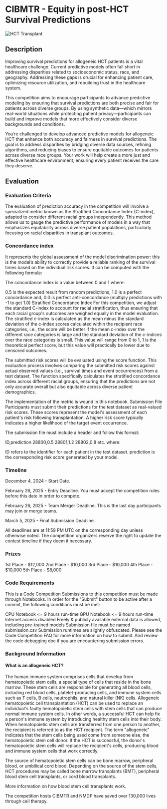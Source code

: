 # CIBMTR - Equity in post-HCT Survival Predictions
![HCT Transplant](https://www.researchgate.net/publication/382559076/figure/fig1/AS:11431281272111795@1723861257848/Hematopoietic-Cell-Transplantation-HCT-involves-the-administration-of-high-doses-of.png)

## Description
Improving survival predictions for allogeneic HCT patients is a vital healthcare challenge. Current predictive models often fall short in addressing disparities related to socioeconomic status, race, and geography. Addressing these gaps is crucial for enhancing patient care, optimizing resource utilization, and rebuilding trust in the healthcare system.

This competition aims to encourage participants to advance predictive modeling by ensuring that survival predictions are both precise and fair for patients across diverse groups. By using synthetic data—which mirrors real-world situations while protecting patient privacy—participants can build and improve models that more effectively consider diverse backgrounds and conditions.

You’re challenged to develop advanced predictive models for allogeneic HCT that enhance both accuracy and fairness in survival predictions. The goal is to address disparities by bridging diverse data sources, refining algorithms, and reducing biases to ensure equitable outcomes for patients across diverse race groups. Your work will help create a more just and effective healthcare environment, ensuring every patient receives the care they deserve.

## Evaluation
### Evaluation Criteria
The evaluation of prediction accuracy in the competition will involve a specialized metric known as the Stratified Concordance Index (C-index), adapted to consider different racial groups independently. This method allows us to gauge the predictive performance of models in a way that emphasizes equitability across diverse patient populations, particularly focusing on racial disparities in transplant outcomes.

### Concordance index
It represents the global assessment of the model discrimination power: this is the model’s ability to correctly provide a reliable ranking of the survival times based on the individual risk scores. It can be computed with the following formula:



The concordance index is a value between 0 and 1 where:

0.5 is the expected result from random predictions,
1.0 is a perfect concordance and,
0.0 is perfect anti-concordance (multiply predictions with -1 to get 1.0)
Stratified Concordance Index
For this competition, we adjust the standard C-index to account for racial stratification, thus ensuring that each racial group's outcomes are weighed equally in the model evaluation. The stratified c-index is calculated as the mean minus the standard deviation of the c-index scores calculated within the recipient race categories, i.e., the score will be better if the mean c-index over the different race categories is large and the standard deviation of the c-indices over the race categories is small. This value will range from 0 to 1, 1 is the theoretical perfect score, but this value will practically be lower due to censored outcomes.

The submitted risk scores will be evaluated using the score function. This evaluation process involves comparing the submitted risk scores against actual observed values (i.e., survival times and event occurrences) from a test dataset. The function specifically calculates the stratified concordance index across different racial groups, ensuring that the predictions are not only accurate overall but also equitable across diverse patient demographics.

The implementation of the metric is wound in this notebook.
Submission File
Participants must submit their predictions for the test dataset as real-valued risk scores. These scores represent the model's assessment of each patient's risk following transplantation. A higher risk score typically indicates a higher likelihood of the target event occurrence.

The submission file must include a header and follow this format:

ID,prediction
28800,0.5
28801,1.2
28802,0.8
etc.
where:

ID refers to the identifier for each patient in the test dataset.
prediction is the corresponding risk score generated by your model.

### Timeline
December 4, 2024 - Start Date.

February 26, 2025 - Entry Deadline. You must accept the competition rules before this date in order to compete.

February 26, 2025 - Team Merger Deadline. This is the last day participants may join or merge teams.

March 5, 2025 - Final Submission Deadline.

All deadlines are at 11:59 PM UTC on the corresponding day unless otherwise noted. The competition organizers reserve the right to update the contest timeline if they deem it necessary.

### Prizes
1st Place - $12,000
2nd Place - $10,000
3rd Place - $10,000
4th Place - $10,000
5th Place - $8,000

### Code Requirements
This is a Code Competition
Submissions to this competition must be made through Notebooks. In order for the "Submit" button to be active after a commit, the following conditions must be met:

CPU Notebook <= 9 hours run-time
GPU Notebook <= 9 hours run-time
Internet access disabled
Freely & publicly available external data is allowed, including pre-trained models
Submission file must be named submission.csv
Submission runtimes are slightly obfuscated.
Please see the Code Competition FAQ for more information on how to submit. And review the code debugging doc if you are encountering submission errors.

### Background Information
#### **What is an allogeneic HCT?**
The human immune system comprises cells that develop from hematopoietic stem cells, a special type of cells that reside in the bone marrow. These stem cells are responsible for generating all blood cells, including red blood cells, platelet-producing cells, and immune system cells such as T cells, B cells, neutrophils, and natural killer (NK) cells. Allogeneic hematopoietic cell transplantation (HCT) can be used to replace an individual's faulty hematopoietic stem cells with stem cells that can produce normal immune system cells. In other words, a successful HCT can help fix a person's immune system by introducing healthy stem cells into their body. When hematopoietic stem cells are transferred from one person to another, the recipient is referred to as the HCT recipient. The term "allogeneic" indicates that the stem cells being used come from someone else, the hematopoietic stem cell donor. If the HCT is successful, the donor's hematopoietic stem cells will replace the recipient's cells, producing blood and immune system cells that work correctly.

The source of hematopoietic stem cells can be bone marrow, peripheral blood, or umbilical cord blood. Depending on the source of the stem cells, HCT procedures may be called bone marrow transplants (BMT), peripheral blood stem cell transplants, or cord blood transplants.

More information on how blood stem cell transplants work.

The competition hosts CIBMTR and NMDP have saved over 130,000 lives through cell therapy.
